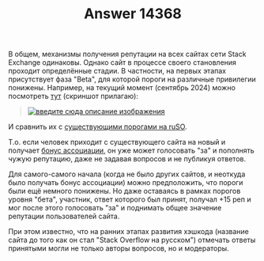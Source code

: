 ﻿---
title: "Answer 14368"
se.owner.user_id: 176217
se.owner.display_name: "αλεχολυτ"
se.owner.link: "https://ru.meta.stackoverflow.com/users/176217/%ce%b1%ce%bb%ce%b5%cf%87%ce%bf%ce%bb%cf%85%cf%84"
se.answer_id: 14368
se.question_id: 14367
se.post_type: answer
se.is_accepted: False
---
<p>В общем, механизмы получения репутации на всех сайтах сети Stack Exchange одинаковы. Однако сайт в процессе своего становления проходит определённые стадии. В частности, на первых этапах присутствует фаза &quot;Beta&quot;, для которой пороги на различные привилегии понижены. Например, на текущий момент (сентябрь 2024) можно посмотреть <a href="https://langdev.stackexchange.com/help/privileges">тут</a> (скриншот прилагаю):</p>
<blockquote>
<p><a href="https://i.sstatic.net/rGWgYakZ.png" rel="nofollow noreferrer"><img src="https://i.sstatic.net/rGWgYakZ.png" alt="введите сюда описание изображения" /></a></p>
</blockquote>
<p>И сравнить их с <a href="https://ru.stackoverflow.com/help/privileges">существующими порогами на ruSO</a>.</p>
<p>Т.о. если человек приходит с существующего сайта на новый и получает <a href="https://stackoverflow.blog/2010/05/19/new-automatic-account-association/">бонус ассоциации</a>, он уже может голосовать &quot;за&quot; и пополнять чужую репутацию, даже не задавая вопросов и не публикуя ответов.</p>
<p>Для самого-самого начала (когда не было других сайтов, и неоткуда было получать бонус ассоциации) можно предположить, что пороги были ещё немного понижены. Но даже оставаясь в рамках порогов уровня &quot;бета&quot;, участник, ответ которого был принят, получал +15 реп и мог после этого голосовать &quot;за&quot; и поднимать общее значение репутации пользователей сайта.</p>
<p>При этом известно, что на ранних этапах развития хэшкода (название сайта до того как он стал &quot;Stack Overflow на русском&quot;) отмечать ответы принятыми могли не только авторы вопросов, но и модераторы.</p>
